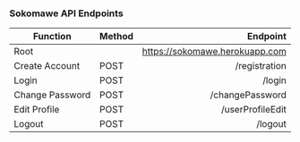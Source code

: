 ### Sokomawe API Endpoints
|Function |Method |Endpoint|
|-------------|-------------|------------:|
|Root||https://sokomawe.herokuapp.com|
|Create Account|POST|/registration|
|Login|POST|/login|
|Change Password|POST|/changePassword|
|Edit Profile|POST|/userProfileEdit|
|Logout|POST|/logout|

